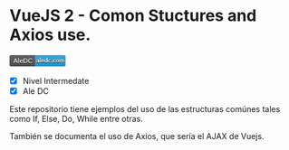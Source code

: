 # VueJS 2 - Comon Stuctures and Axios use.
[<img src="https://github.com/aledc7/PHP-Certification/blob/master/aledc-logo.png?raw=true">](https://aledc.com)

- [x] Nivel Intermedate
- [x] Ale DC

Este repositorio tiene ejemplos del uso de las estructuras comúnes tales como If, Else, Do, While entre otras.

También se documenta el uso de Axios, que sería el AJAX de Vuejs.

